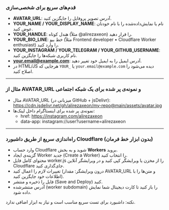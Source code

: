 ### قدم‌های سریع برای شخصی‌سازی
- **AVATAR_URL**: آدرس تصویر پروفایل را جایگزین کنید.  
- **YOUR_NAME / YOUR_DISPLAY_NAME**: نام یا نمایش‌داده‌شده را با نام خودتان عوض کنید.  
- **YOUR_HANDLE**: هندل کوتاه (مثلاً @alirezaxeon) را قرار دهید.  
- **YOUR_BIO_LINE**: خط بیو (مثلاً Frontend developer • Cloudflare Worker enthusiast) را وارد کنید.  
- **YOUR_INSTAGRAM / YOUR_TELEGRAM / YOUR_GITHUB_USERNAME**: نام کاربری شبکه‌ها را جایگزین کنید.  
- **your.email@example.com**: آدرس ایمیل را به ایمیل خود تغییر دهید.  
- در HTML/JS هرجایی که `YOUR_` یا `your.email@example.com` دیده می‌شود را اصلاح کنید.

---

### مثال از AVATAR_URL و نمونه‌ی پر شده برای یک شبکه اجتماعی
- مثال AVATAR_URL (میزبانی در GitHub + jsDelivr):  
  https://cdn.jsdelivr.net/gh/alirezaxeon/my-repo@main/assets/avatar.jpg
- نمونه‌ی پر شده برای اینستاگرام داخل لینک‌ها:  
  - href: https://instagram.com/alirezaxeon  
  - data-app: instagram://user?username=alirezaxeon

---

### راه‌اندازی سریع از طریق داشبورد Cloudflare (بدون ابزار خط فرمان)
- وارد حساب Cloudflare شوید و به بخش **Workers** بروید.  
- گزینه‌ی ایجاد Worker جدید (Create a Worker) را انتخاب کنید.  
- محتوای کامل فایل worker.js را از مخزن یا ویرایشگر کپی کنید و در ویرایشگر آنلاین Cloudflare جای‌گذاری کنید.  
- تغییرات لازم را اعمال کنید (درون ویرایشگر: مقدار AVATAR_URL و متن‌ها را با اطلاعات خود جایگزین کنید).  
- فایل را ذخیره و منتشر (Save and Deploy) کنید.  
- آدرس منتشرشده (worker subdomain) را باز کنید تا کارت دیجیتال شما نمایش داده شود.  

نکته: داشبورد برای تست سریع مناسب است و نیاز به ابزار اضافی ندارد.
